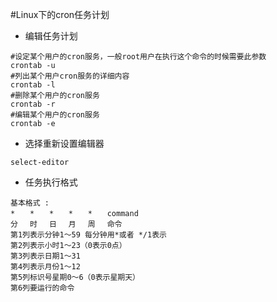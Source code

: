 #Linux下的cron任务计划

+ 编辑任务计划

```
#设定某个用户的cron服务，一般root用户在执行这个命令的时候需要此参数  
crontab -u
#列出某个用户cron服务的详细内容
crontab -l
#删除某个用户的cron服务
crontab -r
#编辑某个用户的cron服务
crontab -e 
```
+ 选择重新设置编辑器
```
select-editor
```
+ 任务执行格式

```
基本格式 : 
*　　*　　*　　*　　*　　command 
分　 时　 日　 月　 周　 命令 
第1列表示分钟1～59 每分钟用*或者 */1表示 
第2列表示小时1～23（0表示0点） 
第3列表示日期1～31 
第4列表示月份1～12 
第5列标识号星期0～6（0表示星期天） 
第6列要运行的命令 
```